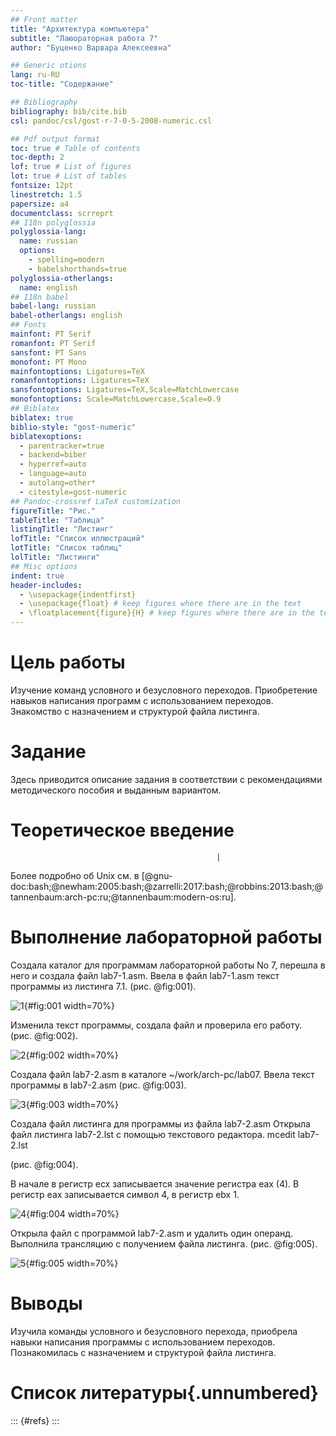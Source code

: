 ```yaml
---
## Front matter
title: "Архитектура компьютера"
subtitle: "Лаюораторная работа 7"
author: "Буценко Варвара Алексеевна"

## Generic otions
lang: ru-RU
toc-title: "Содержание"

## Bibliography
bibliography: bib/cite.bib
csl: pandoc/csl/gost-r-7-0-5-2008-numeric.csl

## Pdf output format
toc: true # Table of contents
toc-depth: 2
lof: true # List of figures
lot: true # List of tables
fontsize: 12pt
linestretch: 1.5
papersize: a4
documentclass: scrreprt
## I18n polyglossia
polyglossia-lang:
  name: russian
  options:
	- spelling=modern
	- babelshorthands=true
polyglossia-otherlangs:
  name: english
## I18n babel
babel-lang: russian
babel-otherlangs: english
## Fonts
mainfont: PT Serif
romanfont: PT Serif
sansfont: PT Sans
monofont: PT Mono
mainfontoptions: Ligatures=TeX
romanfontoptions: Ligatures=TeX
sansfontoptions: Ligatures=TeX,Scale=MatchLowercase
monofontoptions: Scale=MatchLowercase,Scale=0.9
## Biblatex
biblatex: true
biblio-style: "gost-numeric"
biblatexoptions:
  - parentracker=true
  - backend=biber
  - hyperref=auto
  - language=auto
  - autolang=other*
  - citestyle=gost-numeric
## Pandoc-crossref LaTeX customization
figureTitle: "Рис."
tableTitle: "Таблица"
listingTitle: "Листинг"
lofTitle: "Список иллюстраций"
lotTitle: "Список таблиц"
lolTitle: "Листинги"
## Misc options
indent: true
header-includes:
  - \usepackage{indentfirst}
  - \usepackage{float} # keep figures where there are in the text
  - \floatplacement{figure}{H} # keep figures where there are in the text
---
```


# Цель работы

Изучение команд условного и безусловного переходов. Приобретение навыков написания программ с использованием переходов. Знакомство с назначением и структурой файла листинга.

# Задание

Здесь приводится описание задания в соответствии с рекомендациями
методического пособия и выданным вариантом.

# Теоретическое введение

                                                  |

Более подробно об Unix см. в [@gnu-doc:bash;@newham:2005:bash;@zarrelli:2017:bash;@robbins:2013:bash;@tannenbaum:arch-pc:ru;@tannenbaum:modern-os:ru].

# Выполнение лабораторной работы

Создала каталог для программам лабораторной работы No 7, перешла в него и создала файл lab7-1.asm. Ввела в файл lab7-1.asm текст программы из листинга 7.1. (рис. @fig:001).

![1](image/1.png){#fig:001 width=70%}

Изменила текст программы, создала файл и проверила его работу. (рис. @fig:002).

![2](image/2.png){#fig:002 width=70%}

Создала файл lab7-2.asm в каталоге ~/work/arch-pc/lab07. Ввела текст программы в lab7-2.asm (рис. @fig:003).

![3](image/3.png){#fig:003 width=70%}

Создала файл листинга для программы из файла lab7-2.asm
Открыла файл листинга lab7-2.lst с помощью текстового редактора.
mcedit lab7-2.lst

(рис. @fig:004).

В начале в регистр ecx записывается значение регистра eax (4). В регистр eax записывается символ 4, в регистр ebx 1. 

![4](image/5.png){#fig:004 width=70%}

Открыла файл с программой lab7-2.asm и удалить один операнд. Выполнила трансляцию с получением файла листинга. (рис. @fig:005).

![5](image/4.png){#fig:005 width=70%}

# Выводы

Изучила команды условного и безусловного перехода, приобрела навыки написания программы с использованием переходов. Познакомилась с назначением и структурой файла листинга.

# Список литературы{.unnumbered}

::: {#refs}
:::
